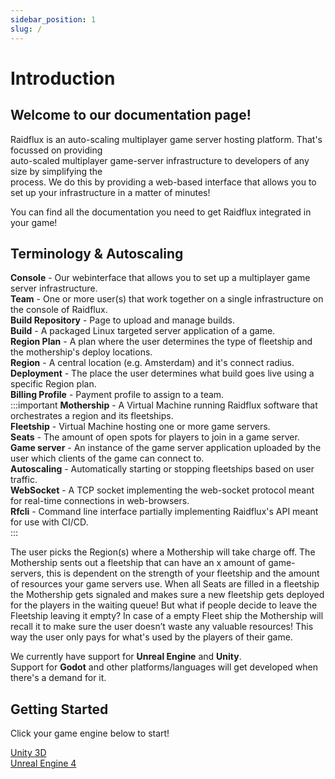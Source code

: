 ```yaml
---
sidebar_position: 1
slug: /
---
```


# Introduction

## Welcome to our documentation page!

Raidflux is an auto-scaling multiplayer game server hosting platform. 
That's focussed on providing  
auto-scaled multiplayer game-server infrastructure to developers of any size by simplifying the  
process. We do this by providing a web-based interface that allows you to set up your infrastructure in a matter of minutes! 

You can find all the documentation you need to get Raidflux integrated in your game!

## Terminology & Autoscaling

**Console** - Our webinterface that allows you to set up a multiplayer game server infrastructure.  
**Team** - One or more user(s) that work together on a single infrastructure on the console of Raidflux.  
**Build Repository** - Page to upload and manage builds.  
**Build** - A packaged Linux targeted server application of a game.  
**Region Plan** - A plan where the user determines the type of fleetship and the mothership's deploy locations.  
**Region** - A central location (e.g. Amsterdam) and it's connect radius.  
**Deployment** - The place the user determines what build goes live using a specific Region plan.  
**Billing Profile** - Payment profile to assign to a team.  
:::important
**Mothership** - A Virtual Machine running Raidflux software that orchestrates a region and its fleetships.  
**Fleetship** - Virtual Machine hosting one or more game servers.  
**Seats** - The amount of open spots for players to join in a game server.  
**Game server** - An instance of the game server application uploaded by the user which clients of the game can connect to.  
**Autoscaling** - Automatically starting or stopping fleetships based on user traffic.  
**WebSocket** - A TCP socket implementing the web-socket protocol meant for real-time connections in web-browsers.  
**Rfcli** - Command line interface partially implementing Raidflux's API meant for use with CI/CD.  
:::

The user picks the Region(s) where a Mothership will take charge off. The Mothership sents out a fleetship that can have an x amount of game-servers, this is dependent on the strength of your fleetship and the amount of resources your game servers use. When all Seats are filled in a fleetship the Mothership gets signaled and makes sure a new fleetship gets deployed for the players in the waiting queue! But what if people decide to leave the Fleetship leaving it empty? In case of a empty Fleet ship the Mothership will recall it to make sure the user doesn’t waste any valuable resources! This way the user only pays for what's used by the players of their game.

We currently have support for **Unreal Engine** and **Unity**.  
Support for **Godot** and other platforms/languages will get developed when there's a demand for it.

## Getting Started
Click your game engine below to start!  

[Unity 3D](./unity-plugin/preparing-unity)  
[Unreal Engine 4](./unreal-engine-plugin/prepare-unreal)